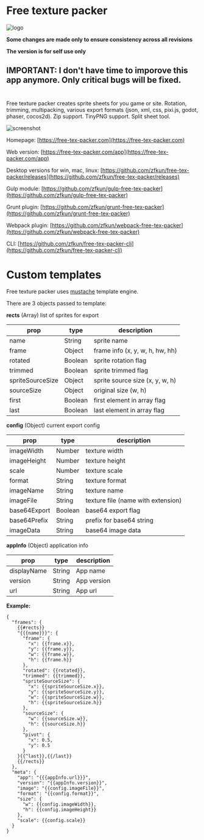 # Free texture packer

![logo](https://raw.githubusercontent.com/zfkun/free-tex-packer/master/electron/build/icons/96x96.png)

**Some changes are made only to ensure consistency across all revisions**

**The version is for self use only**

## IMPORTANT: I don't have time to imporove this app anymore. Only critical bugs will be fixed.

#

Free texture packer creates sprite sheets for you game or site. Rotation, trimming, multipacking, various export formats (json, xml, css, pixi.js, godot, phaser, cocos2d). Zip support. TinyPNG support. Split sheet tool.

![screenshot](https://free-tex-packer.com/wp-content/uploads/2019/01/screenshot.png)

Homepage: [https://free-tex-packer.com](https://free-tex-packer.com)

Web version: [https://free-tex-packer.com/app](https://free-tex-packer.com/app)

Desktop versions for win, mac, linux: [https://github.com/zfkun/free-tex-packer/releases](https://github.com/zfkun/free-tex-packer/releases)

Gulp module: [https://github.com/zfkun/gulp-free-tex-packer](https://github.com/zfkun/gulp-free-tex-packer)

Grunt plugin: [https://github.com/zfkun/grunt-free-tex-packer](https://github.com/zfkun/grunt-free-tex-packer)

Webpack plugin: [https://github.com/zfkun/webpack-free-tex-packer](https://github.com/zfkun/webpack-free-tex-packer)

CLI: [https://github.com/zfkun/free-tex-packer-cli](https://github.com/zfkun/free-tex-packer-cli)

# Custom templates
Free texture packer uses [mustache](http://mustache.github.io/) template engine.

There are 3 objects passed to template:

**rects** (Array) list of sprites for export

| prop             | type    | description                     |
| ---              | ---     | ---                             |
| name             | String  | sprite name                     |
| frame            | Object  | frame info (x, y, w, h, hw, hh) |
| rotated          | Boolean | sprite rotation flag            |
| trimmed          | Boolean | sprite trimmed flag             |
| spriteSourceSize | Object  | sprite source size (x, y, w, h) |
| sourceSize       | Object  | original size (w, h)            |
| first            | Boolean | first element in array flag     |
| last             | Boolean | last element in array flag      |

**config** (Object) current export config

| prop           | type    | description                        |
| ---            | ---     | ---                                |
| imageWidth     | Number  | texture width                      |
| imageHeight    | Number  | texture height                     |
| scale          | Number  | texture scale                      |
| format         | String  | texture format                     |
| imageName      | String  | texture name                       |
| imageFile      | String  | texture file (name with extension) |
| base64Export   | Boolean | base64 export flag                 |
| base64Prefix   | String  | prefix for base64 string           |
| imageData      | String  | base64 image data                  |

**appInfo** (Object) application info

| prop           | type    | description          |
| ---            | ---     | ---                  |
| displayName    | String  | App name             |
| version        | String  | App version          |
| url            | String  | App url              |

**Example:**
```
{
  "frames": {
    {{#rects}}
    "{{{name}}}": {
      "frame": {
        "x": {{frame.x}},
        "y": {{frame.y}},
        "w": {{frame.w}},
        "h": {{frame.h}}
      },
      "rotated": {{rotated}},
      "trimmed": {{trimmed}},
      "spriteSourceSize": {
        "x": {{spriteSourceSize.x}},
        "y": {{spriteSourceSize.y}},
        "w": {{spriteSourceSize.w}},
        "h": {{spriteSourceSize.h}}
      },
      "sourceSize": {
        "w": {{sourceSize.w}},
        "h": {{sourceSize.h}}
      },
      "pivot": {
        "x": 0.5,
        "y": 0.5
      }
    }{{^last}},{{/last}}
    {{/rects}}
  },
  "meta": {
    "app": "{{{appInfo.url}}}",
    "version": "{{appInfo.version}}",
    "image": "{{config.imageFile}}",
    "format": "{{config.format}}",
    "size": {
      "w": {{config.imageWidth}},
      "h": {{config.imageHeight}}
    },
    "scale": {{config.scale}}
  }
}
```
